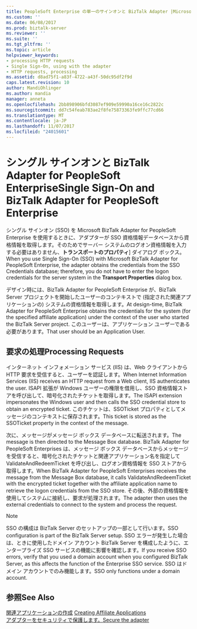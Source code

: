 ```yaml
---
title: PeopleSoft Enterprise の単一のサインオンと BizTalk Adapter |Microsoft ドキュメント
ms.custom: ''
ms.date: 06/08/2017
ms.prod: biztalk-server
ms.reviewer: ''
ms.suite: ''
ms.tgt_pltfrm: ''
ms.topic: article
helpviewer_keywords:
- processing HTTP requests
- Single Sign-On, using with the adapter
- HTTP requests, processing
ms.assetid: d8ad75f1-a83f-4722-a43f-50dc95df2f9d
caps.latest.revision: 10
author: MandiOhlinger
ms.author: mandia
manager: anneta
ms.openlocfilehash: 2bb898906bfd3087ef909e59990a16ce16c2822c
ms.sourcegitcommit: dd7c54feab783ae2f8fe75873363fe9ffc77cd66
ms.translationtype: MT
ms.contentlocale: ja-JP
ms.lasthandoff: 11/07/2017
ms.locfileid: "24015601"
---
```

# <a name="single-sign-on-and-biztalk-adapter-for-peoplesoft-enterprise"></a><span data-ttu-id="3fd25-102">シングル サインオンと BizTalk Adapter for PeopleSoft Enterprise</span><span class="sxs-lookup"><span data-stu-id="3fd25-102">Single Sign-On and BizTalk Adapter for PeopleSoft Enterprise</span></span>
<span data-ttu-id="3fd25-103">シングル サインオン (SSO) を Microsoft BizTalk Adapter for PeopleSoft Enterprise を使用するときに、アダプターが SSO 資格情報データベースから資格情報を取得します。そのためでサーバー システムのログオン資格情報を入力する必要はありません、**トランスポートのプロパティ**] ダイアログ ボックス。</span><span class="sxs-lookup"><span data-stu-id="3fd25-103">When you use Single Sign-On (SSO) with Microsoft BizTalk Adapter for PeopleSoft Enterprise, the adapter obtains the credentials from the SSO Credentials database; therefore, you do not have to enter the logon credentials for the server system in the **Transport Properties** dialog box.</span></span>  
  
 <span data-ttu-id="3fd25-104">デザイン時には、BizTalk Adapter for PeopleSoft Enterprise が、BizTalk Server プロジェクトを開始したユーザーのコンテキストで (指定された関連アプリケーションの) システムの資格情報を取得します。</span><span class="sxs-lookup"><span data-stu-id="3fd25-104">At design-time, BizTalk Adapter for PeopleSoft Enterprise obtains the credentials for the system (for the specified affiliate application) under the context of the user who started the BizTalk Server project.</span></span> <span data-ttu-id="3fd25-105">このユーザーは、アプリケーション ユーザーである必要があります。</span><span class="sxs-lookup"><span data-stu-id="3fd25-105">That user should be an Application User.</span></span>  
  
## <a name="processing-requests"></a><span data-ttu-id="3fd25-106">要求の処理</span><span class="sxs-lookup"><span data-stu-id="3fd25-106">Processing Requests</span></span>  
 <span data-ttu-id="3fd25-107">インターネット インフォメーション サービス (IIS) は、Web クライアントから HTTP 要求を受信すると、ユーザーを認証します。</span><span class="sxs-lookup"><span data-stu-id="3fd25-107">When Internet Information Services (IIS) receives an HTTP request from a Web client, IIS authenticates the user.</span></span> <span data-ttu-id="3fd25-108">ISAPI 拡張が Windows ユーザーの権限を借用し、SSO 資格情報ストアを呼び出して、暗号化されたチケットを取得します。</span><span class="sxs-lookup"><span data-stu-id="3fd25-108">The ISAPI extension impersonates the Windows user and then calls the SSO credential store to obtain an encrypted ticket.</span></span> <span data-ttu-id="3fd25-109">このチケットは、SSOTicket プロパティとしてメッセージのコンテキストに保存されます。</span><span class="sxs-lookup"><span data-stu-id="3fd25-109">This ticket is stored as the SSOTicket property in the context of the message.</span></span>  
  
 <span data-ttu-id="3fd25-110">次に、メッセージがメッセージ ボックス データベースに転送されます。</span><span class="sxs-lookup"><span data-stu-id="3fd25-110">The message is then directed to the Message Box database.</span></span> <span data-ttu-id="3fd25-111">BizTalk Adapter for PeopleSoft Enterprises は、メッセージ ボックス データベースからメッセージを受信すると、暗号化されたチケットと関連アプリケーション名を指定して ValidateAndRedeemTicket を呼び出し、ログオン資格情報を SSO ストアから取得します。</span><span class="sxs-lookup"><span data-stu-id="3fd25-111">When BizTalk Adapter for PeopleSoft Enterprises receives the message from the Message Box database, it calls ValidateAndRedeemTicket with the encrypted ticket together with the affiliate application name to retrieve the logon credentials from the SSO store.</span></span> <span data-ttu-id="3fd25-112">その後、外部の資格情報を使用してシステムに接続し、要求が処理されます。</span><span class="sxs-lookup"><span data-stu-id="3fd25-112">The adapter then uses the external credentials to connect to the system and process the request.</span></span>  
  
> [!NOTE]
>  <span data-ttu-id="3fd25-113">SSO の構成は BizTalk Server のセットアップの一部として行います。</span><span class="sxs-lookup"><span data-stu-id="3fd25-113">SSO configuration is part of the BizTalk Server setup.</span></span> <span data-ttu-id="3fd25-114">SSO エラーが発生した場合は、ときに使用したドメイン アカウント BizTalk Server を構成したように、エンタープライズ SSO サービスの機能に影響を確認します。</span><span class="sxs-lookup"><span data-stu-id="3fd25-114">If you receive SSO errors, verify that you used a domain account when you configured BizTalk Server, as this affects the function of the Enterprise SSO service.</span></span> <span data-ttu-id="3fd25-115">SSO はドメイン アカウントでのみ機能します。</span><span class="sxs-lookup"><span data-stu-id="3fd25-115">SSO only functions under a domain account.</span></span>  
  
## <a name="see-also"></a><span data-ttu-id="3fd25-116">参照</span><span class="sxs-lookup"><span data-stu-id="3fd25-116">See Also</span></span>  
 <span data-ttu-id="3fd25-117">[関連アプリケーションの作成](../core/creating-affiliate-applications2.md) </span><span class="sxs-lookup"><span data-stu-id="3fd25-117">[Creating Affiliate Applications](../core/creating-affiliate-applications2.md) </span></span>  
 [<span data-ttu-id="3fd25-118">アダプターをセキュリティで保護します。</span><span class="sxs-lookup"><span data-stu-id="3fd25-118">Secure the adapter</span></span>](../core/security-in-biztalk-adapter-for-peoplesoft-enterprise.md)